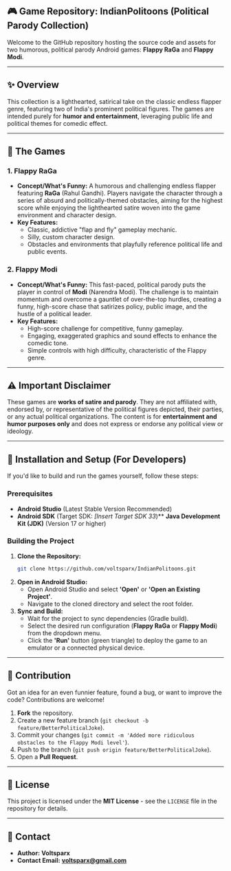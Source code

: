 ## 🎮 Game Repository: IndianPolitoons (Political Parody Collection)

Welcome to the GitHub repository hosting the source code and assets for two humorous, political parody Android games: **Flappy RaGa** and **Flappy Modi**.

---

## ✨ Overview

This collection is a lighthearted, satirical take on the classic endless flapper genre, featuring two of India's prominent political figures. The games are intended purely for **humor and entertainment**, leveraging public life and political themes for comedic effect.

---

## 🚀 The Games

### 1. **Flappy RaGa**

* **Concept/What's Funny:** A humorous and challenging endless flapper featuring **RaGa** (Rahul Gandhi). Players navigate the character through a series of absurd and politically-themed obstacles, aiming for the highest score while enjoying the lighthearted satire woven into the game environment and character design.
* **Key Features:**
    * Classic, addictive "flap and fly" gameplay mechanic.
    * Silly, custom character design.
    * Obstacles and environments that playfully reference political life and public events.

### 2. **Flappy Modi**

* **Concept/What's Funny:** This fast-paced, political parody puts the player in control of **Modi** (Narendra Modi). The challenge is to maintain momentum and overcome a gauntlet of over-the-top hurdles, creating a funny, high-score chase that satirizes policy, public image, and the hustle of a political leader.
* **Key Features:**
    * High-score challenge for competitive, funny gameplay.
    * Engaging, exaggerated graphics and sound effects to enhance the comedic tone.
    * Simple controls with high difficulty, characteristic of the Flappy genre.

---

## ⚠️ Important Disclaimer

These games are **works of satire and parody**. They are not affiliated with, endorsed by, or representative of the political figures depicted, their parties, or any actual political organizations. The content is for **entertainment and humor purposes only** and does not express or endorse any political view or ideology.

---

## 📱 Installation and Setup (For Developers)

If you'd like to build and run the games yourself, follow these steps:

### Prerequisites

* **Android Studio** (Latest Stable Version Recommended)
* **Android SDK** (Target SDK: *[Insert Target SDK 33*)** **Java Development Kit (JDK)** (Version 17 or higher)

### Building the Project

1.  **Clone the Repository:**
    ```bash
    git clone https://github.com/voltsparx/IndianPolitoons.git
    ```
2.  **Open in Android Studio:**
    * Open Android Studio and select **'Open'** or **'Open an Existing Project'**.
    * Navigate to the cloned directory and select the root folder.
3.  **Sync and Build:**
    * Wait for the project to sync dependencies (Gradle build).
    * Select the desired run configuration (**Flappy RaGa** or **Flappy Modi**) from the dropdown menu.
    * Click the **'Run'** button (green triangle) to deploy the game to an emulator or a connected physical device.

---

## 🤝 Contribution

Got an idea for an even funnier feature, found a bug, or want to improve the code? Contributions are welcome!

1.  **Fork** the repository.
2.  Create a new feature branch (`git checkout -b feature/BetterPoliticalJoke`).
3.  Commit your changes (`git commit -m 'Added more ridiculous obstacles to the Flappy Modi level'`).
4.  Push to the branch (`git push origin feature/BetterPoliticalJoke`).
5.  Open a **Pull Request**.

---

## 📜 License

This project is licensed under the **MIT License** - see the `LICENSE` file in the repository for details.

---

## 📧 Contact

* **Author:** **Voltsparx**
* **Contact Email:** **voltsparx@gmail.com**
